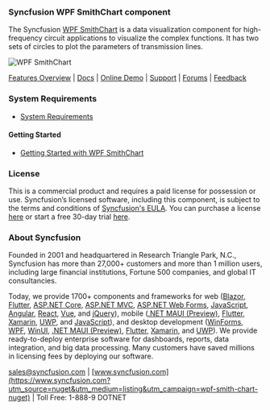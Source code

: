 ### Syncfusion WPF SmithChart component
The Syncfusion [WPF SmithChart](https://www.syncfusion.com/wpf-controls/smith-chart?utm_source=nuget&utm_medium=listing&utm_campaign=wpf-smith-chart-nuget) is a data visualization component for high-frequency circuit applications to visualize the complex functions. It has two sets of circles to plot the parameters of transmission lines.

![WPF SmithChart](https://cdn.syncfusion.com/nuget-readme/wpf/wpf_smithchart.png)

[Features Overview](https://www.syncfusion.com/wpf-controls/smith-chart?utm_source=nuget&utm_medium=listing&utm_campaign=wpf-smith-chart-nuget) | [Docs](https://help.syncfusion.com/wpf/smith-chart/getting-started?utm_source=nuget&utm_medium=listing&utm_campaign=wpf-smith-chart-nuget) | [Online Demo](https://github.com/syncfusion/wpf-demos?utm_source=nuget&utm_medium=listing&utm_campaign=wpf-smith-chart-nuget) | [Support](https://www.syncfusion.com/support/directtrac/incidents/newincident?utm_source=nuget&utm_medium=listing&utm_campaign=wpf-smith-chart-nuget) | [Forums](https://www.syncfusion.com/forums/wpf?utm_source=nuget&utm_medium=listing&utm_campaign=wpf-smith-chart-nuget) | [Feedback](https://www.syncfusion.com/feedback/wpf?utm_source=nuget&utm_medium=listing&utm_campaign=wpf-smith-chart-nuget)

### System Requirements

* [System Requirements](https://help.syncfusion.com/wpf/installation/system-requirements?utm_source=nuget&utm_medium=listing&utm_campaign=wpf-smith-chart-nuget)

#### Getting Started

* [Getting Started with WPF SmithChart](https://help.syncfusion.com/wpf/smith-chart/getting-started?utm_source=nuget&utm_medium=listing&utm_campaign=wpf-smith-chart-nuget)

### License

This is a commercial product and requires a paid license for possession or use. Syncfusion’s licensed software, including this component, is subject to the terms and conditions of [Syncfusion's EULA](https://www.syncfusion.com/eula/es/?utm_source=nuget&utm_medium=listing&utm_campaign=wpf-smith-chart-nuget). You can purchase a license [here](https://www.syncfusion.com/sales/products?utm_source=nuget&utm_medium=listing&utm_campaign=wpf-smith-chart-nuget) or start a free 30-day trial [here](https://www.syncfusion.com/account/manage-trials/start-trials?utm_source=nuget&utm_medium=listing&utm_campaign=wpf-smith-chart-nuget).

### About Syncfusion

Founded in 2001 and headquartered in Research Triangle Park, N.C., Syncfusion has more than 27,000+ customers and more than 1 million users, including large financial institutions, Fortune 500 companies, and global IT consultancies.
 
Today, we provide 1700+ components and frameworks for web ([Blazor](https://www.syncfusion.com/blazor-components?utm_source=nuget&utm_medium=listing&utm_campaign=wpf-smith-chart-nuget), [Flutter](https://www.syncfusion.com/flutter-widgets?utm_source=nuget&utm_medium=listing&utm_campaign=wpf-smith-chart-nuget), [ASP.NET Core](https://www.syncfusion.com/aspnet-core-ui-controls?utm_source=nuget&utm_medium=listing&utm_campaign=wpf-smith-chart-nuget), [ASP.NET MVC](https://www.syncfusion.com/aspnet-mvc-ui-controls?utm_source=nuget&utm_medium=listing&utm_campaign=wpf-smith-chart-nuget), [ASP.NET Web Forms](https://www.syncfusion.com/jquery/aspnet-webforms-ui-controls?utm_source=nuget&utm_medium=listing&utm_campaign=wpf-smith-chart-nuget), [JavaScript](https://www.syncfusion.com/javascript-ui-controls?utm_source=nuget&utm_medium=listing&utm_campaign=wpf-smith-chart-nuget), [Angular](https://www.syncfusion.com/angular-ui-components?utm_source=nuget&utm_medium=listing&utm_campaign=wpf-smith-chart-nuget), [React](https://www.syncfusion.com/react-ui-components?utm_source=nuget&utm_medium=listing&utm_campaign=wpf-smith-chart-nuget), [Vue](https://www.syncfusion.com/vue-ui-components?utm_source=nuget&utm_medium=listing&utm_campaign=wpf-smith-chart-nuget), and [jQuery](https://www.syncfusion.com/jquery-ui-widgets?utm_source=nuget&utm_medium=listing&utm_campaign=wpf-smith-chart-nuget)), mobile ([.NET MAUI (Preview)](https://www.syncfusion.com/maui-controls?utm_source=nuget&utm_medium=listing&utm_campaign=wpf-smith-chart-nuget), [Flutter](https://www.syncfusion.com/flutter-widgets?utm_source=nuget&utm_medium=listing&utm_campaign=wpf-smith-chart-nuget), [Xamarin](https://www.syncfusion.com/xamarin-ui-controls?utm_source=nuget&utm_medium=listing&utm_campaign=wpf-smith-chart-nuget), [UWP](https://www.syncfusion.com/uwp-ui-controls?utm_source=nuget&utm_medium=listing&utm_campaign=wpf-smith-chart-nuget), and [JavaScript](https://www.syncfusion.com/javascript-ui-controls?utm_source=nuget&utm_medium=listing&utm_campaign=wpf-smith-chart-nuget)), and desktop development ([WinForms](https://www.syncfusion.com/winforms-ui-controls?utm_source=nuget&utm_medium=listing&utm_campaign=wpf-smith-chart-nuget), [WPF](https://www.syncfusion.com/wpf-controls?utm_source=nuget&utm_medium=listing&utm_campaign=wpf-smith-chart-nuget), [WinUI](https://www.syncfusion.com/winui-controls?utm_source=nuget&utm_medium=listing&utm_campaign=wpf-smith-chart-nuget), [.NET MAUI (Preview)](https://www.syncfusion.com/maui-controls?utm_source=nuget&utm_medium=listing&utm_campaign=wpf-smith-chart-nuget), [Flutter](https://www.syncfusion.com/flutter-widgets?utm_source=nuget&utm_medium=listing&utm_campaign=wpf-smith-chart-nuget), [Xamarin](https://www.syncfusion.com/xamarin-ui-controls?utm_source=nuget&utm_medium=listing&utm_campaign=wpf-smith-chart-nuget), and [UWP](https://www.syncfusion.com/uwp-ui-controls?utm_source=nuget&utm_medium=listing&utm_campaign=wpf-smith-chart-nuget)). We provide ready-to-deploy enterprise software for dashboards, reports, data integration, and big data processing. Many customers have saved millions in licensing fees by deploying our software.

[sales@syncfusion.com](mailto:sales@syncfusion.com?Subject=Syncfusion%20WPF%20SmithChart%20-%20NuGet) | [www.syncfusion.com](https://www.syncfusion.com?utm_source=nuget&utm_medium=listing&utm_campaign=wpf-smith-chart-nuget) | Toll Free: 1-888-9 DOTNET



